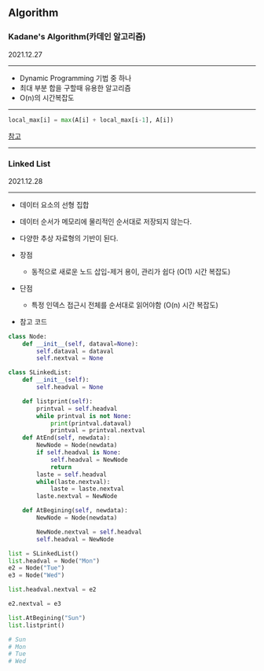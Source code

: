## Algorithm


### Kadane's Algorithm(카데인 알고리즘)
2021.12.27
___
- Dynamic Programming 기법 중 하나
- 최대 부분 합을 구할때 유용한 알고리즘
- O(n)의 시간복잡도
___

```python
local_max[i] = max(A[i] + local_max[i-1], A[i])
```
[참고](https://www.youtube.com/watch?v=86CQq3pKSUw)
___


### Linked List
2021.12.28
___
- 데이터 요소의 선형 집합
- 데이터 순서가 메모리에 물리적인 순서대로 저장되지 않는다.
- 다양한 추상 자료형의 기반이 된다.  
- 장점
    - 동적으로 새로운 노드 삽입-제거 용이, 관리가 쉽다 (O(1) 시간 복잡도)
    
- 단점
    - 특정 인덱스 접근시 전체를 순서대로 읽어야함 (O(n) 시간 복잡도)
    
- 참고 코드
```python
class Node:
    def __init__(self, dataval=None):
        self.dataval = dataval
        self.nextval = None

class SLinkedList:
    def __init__(self):
        self.headval = None

    def listprint(self):
        printval = self.headval
        while printval is not None:
            print(printval.dataval)
            printval = printval.nextval
    def AtEnd(self, newdata):
        NewNode = Node(newdata)
        if self.headval is None:
            self.headval = NewNode
            return
        laste = self.headval
        while(laste.nextval):
            laste = laste.nextval
        laste.nextval = NewNode

    def AtBegining(self, newdata):
        NewNode = Node(newdata)

        NewNode.nextval = self.headval
        self.headval = NewNode

list = SLinkedList()
list.headval = Node("Mon")
e2 = Node("Tue")
e3 = Node("Wed")

list.headval.nextval = e2

e2.nextval = e3

list.AtBegining("Sun")
list.listprint()

# Sun
# Mon
# Tue
# Wed
```